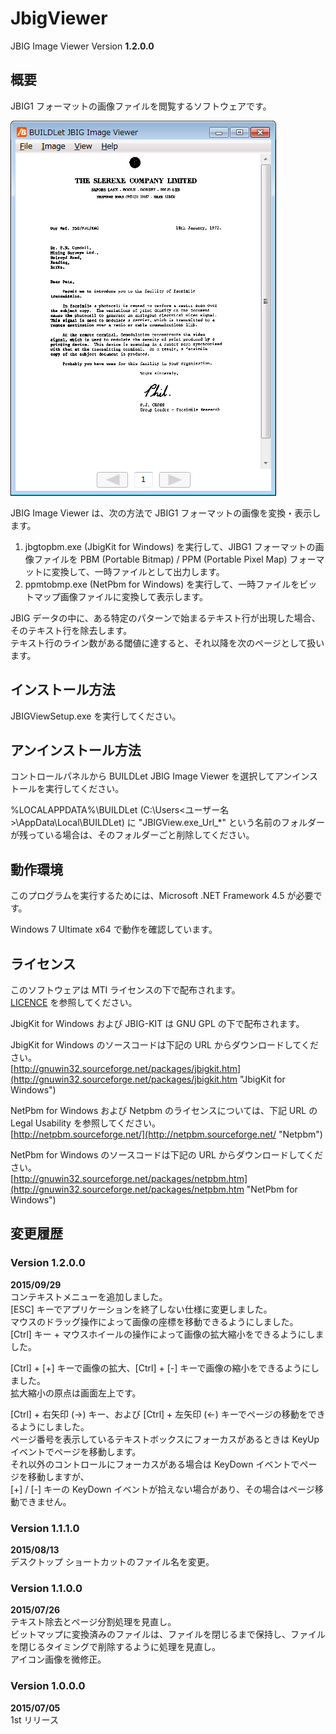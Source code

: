 JbigViewer
==========

JBIG Image Viewer Version **1.2.0.0**


概要
----
JBIG1 フォーマットの画像ファイルを閲覧するソフトウェアです。  

![Screenshot](/images/JBIGView.png "Screenshot")

JBIG Image Viewer は、次の方法で JBIG1 フォーマットの画像を変換・表示します。  
  1. jbgtopbm.exe (JbigKit for Windows) を実行して、JIBG1 フォーマットの画像ファイルを 
     PBM (Portable Bitmap) / PPM (Portable Pixel Map) フォーマットに変換して、一時ファイルとして出力します。
  2. ppmtobmp.exe (NetPbm for Windows) を実行して、一時ファイルをビットマップ画像ファイルに変換して表示します。

JBIG データの中に、ある特定のパターンで始まるテキスト行が出現した場合、そのテキスト行を除去します。  
テキスト行のライン数がある閾値に達すると、それ以降を次のページとして扱います。


インストール方法
----------------
JBIGViewSetup.exe を実行してください。


アンインストール方法
--------------------
コントロールパネルから BUILDLet JBIG Image Viewer を選択してアンインストールを実行してください。  
  
%LOCALAPPDATA%\BUILDLet (C:\Users\<ユーザー名>\AppData\Local\BUILDLet) に "JBIGView.exe_Url_*"
という名前のフォルダーが残っている場合は、そのフォルダーごと削除してください。


動作環境
--------
このプログラムを実行するためには、Microsoft .NET Framework 4.5 が必要です。  
  
Windows 7 Ultimate x64 で動作を確認しています。


ライセンス
----------
このソフトウェアは MTI ライセンスの下で配布されます。  
[LICENCE](/LICENSE "LICENSE") を参照してください。


JbigKit for Windows および JBIG-KIT は GNU GPL の下で配布されます。  

JbigKit for Windows のソースコードは下記の URL からダウンロードしてください。  
[http://gnuwin32.sourceforge.net/packages/jbigkit.htm](http://gnuwin32.sourceforge.net/packages/jbigkit.htm "JbigKit for Windows")
  
  
NetPbm for Windows および Netpbm のライセンスについては、下記 URL の Legal Usability を参照してください。  
[http://netpbm.sourceforge.net/](http://netpbm.sourceforge.net/ "Netpbm")  

NetPbm for Windows のソースコードは下記の URL からダウンロードしてください。  
[http://gnuwin32.sourceforge.net/packages/netpbm.htm](http://gnuwin32.sourceforge.net/packages/netpbm.htm "NetPbm for Windows")


変更履歴
--------
### Version 1.2.0.0
**2015/09/29**  
  コンテキストメニューを追加しました。  
  [ESC] キーでアプリケーションを終了しない仕様に変更しました。  
  マウスのドラッグ操作によって画像の座標を移動できるようにしました。  
  [Ctrl] キー + マウスホイールの操作によって画像の拡大縮小をできるようにしました。  


  [Ctrl] + [+] キーで画像の拡大、[Ctrl] + [-] キーで画像の縮小をできるようにしました。  
  拡大縮小の原点は画面左上です。  


  [Ctrl] + 右矢印 (→) キー、および [Ctrl] + 左矢印 (←) キーでページの移動をできるようにしました。  
  ページ番号を表示しているテキストボックスにフォーカスがあるときは KeyUp イベントでページを移動します。  
  それ以外のコントロールにフォーカスがある場合は KeyDown イベントでページを移動しますが、  
  [+] / [-] キーの KeyDown イベントが拾えない場合があり、その場合はページ移動できません。  

### Version 1.1.1.0
**2015/08/13**  
デスクトップ ショートカットのファイル名を変更。  

### Version 1.1.0.0
**2015/07/26**  
テキスト除去とページ分割処理を見直し。  
ビットマップに変換済みのファイルは、ファイルを閉じるまで保持し、ファイルを閉じるタイミングで削除するように処理を見直し。  
アイコン画像を微修正。  

### Version 1.0.0.0
**2015/07/05**  
1st リリース
